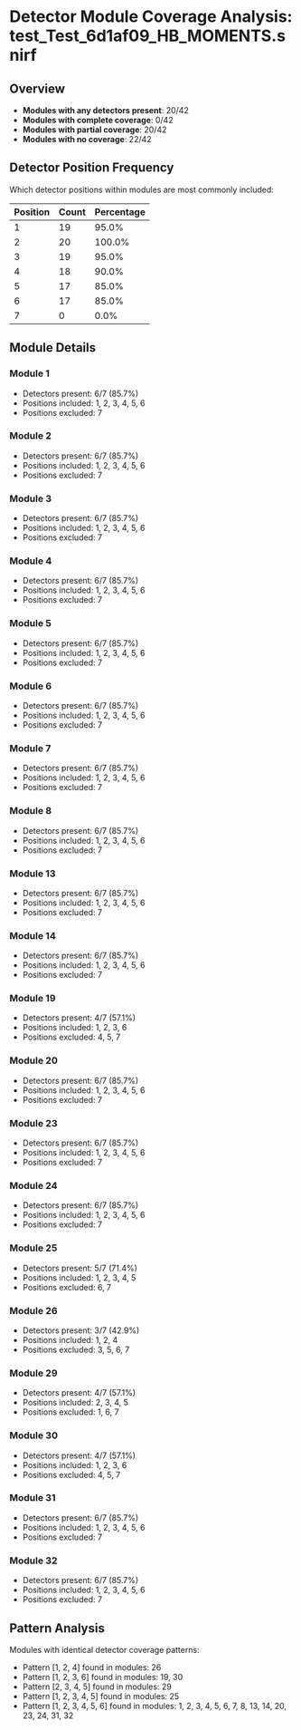 # Detector Module Coverage Analysis: test_Test_6d1af09_HB_MOMENTS.snirf

## Overview

- **Modules with any detectors present**: 20/42
- **Modules with complete coverage**: 0/42
- **Modules with partial coverage**: 20/42
- **Modules with no coverage**: 22/42

## Detector Position Frequency

Which detector positions within modules are most commonly included:

| Position | Count | Percentage |
|----------|-------|------------|
| 1 | 19 | 95.0% |
| 2 | 20 | 100.0% |
| 3 | 19 | 95.0% |
| 4 | 18 | 90.0% |
| 5 | 17 | 85.0% |
| 6 | 17 | 85.0% |
| 7 | 0 | 0.0% |

## Module Details

### Module 1

- Detectors present: 6/7 (85.7%)
- Positions included: 1, 2, 3, 4, 5, 6
- Positions excluded: 7

### Module 2

- Detectors present: 6/7 (85.7%)
- Positions included: 1, 2, 3, 4, 5, 6
- Positions excluded: 7

### Module 3

- Detectors present: 6/7 (85.7%)
- Positions included: 1, 2, 3, 4, 5, 6
- Positions excluded: 7

### Module 4

- Detectors present: 6/7 (85.7%)
- Positions included: 1, 2, 3, 4, 5, 6
- Positions excluded: 7

### Module 5

- Detectors present: 6/7 (85.7%)
- Positions included: 1, 2, 3, 4, 5, 6
- Positions excluded: 7

### Module 6

- Detectors present: 6/7 (85.7%)
- Positions included: 1, 2, 3, 4, 5, 6
- Positions excluded: 7

### Module 7

- Detectors present: 6/7 (85.7%)
- Positions included: 1, 2, 3, 4, 5, 6
- Positions excluded: 7

### Module 8

- Detectors present: 6/7 (85.7%)
- Positions included: 1, 2, 3, 4, 5, 6
- Positions excluded: 7

### Module 13

- Detectors present: 6/7 (85.7%)
- Positions included: 1, 2, 3, 4, 5, 6
- Positions excluded: 7

### Module 14

- Detectors present: 6/7 (85.7%)
- Positions included: 1, 2, 3, 4, 5, 6
- Positions excluded: 7

### Module 19

- Detectors present: 4/7 (57.1%)
- Positions included: 1, 2, 3, 6
- Positions excluded: 4, 5, 7

### Module 20

- Detectors present: 6/7 (85.7%)
- Positions included: 1, 2, 3, 4, 5, 6
- Positions excluded: 7

### Module 23

- Detectors present: 6/7 (85.7%)
- Positions included: 1, 2, 3, 4, 5, 6
- Positions excluded: 7

### Module 24

- Detectors present: 6/7 (85.7%)
- Positions included: 1, 2, 3, 4, 5, 6
- Positions excluded: 7

### Module 25

- Detectors present: 5/7 (71.4%)
- Positions included: 1, 2, 3, 4, 5
- Positions excluded: 6, 7

### Module 26

- Detectors present: 3/7 (42.9%)
- Positions included: 1, 2, 4
- Positions excluded: 3, 5, 6, 7

### Module 29

- Detectors present: 4/7 (57.1%)
- Positions included: 2, 3, 4, 5
- Positions excluded: 1, 6, 7

### Module 30

- Detectors present: 4/7 (57.1%)
- Positions included: 1, 2, 3, 6
- Positions excluded: 4, 5, 7

### Module 31

- Detectors present: 6/7 (85.7%)
- Positions included: 1, 2, 3, 4, 5, 6
- Positions excluded: 7

### Module 32

- Detectors present: 6/7 (85.7%)
- Positions included: 1, 2, 3, 4, 5, 6
- Positions excluded: 7

## Pattern Analysis

Modules with identical detector coverage patterns:

- Pattern [1, 2, 4] found in modules: 26
- Pattern [1, 2, 3, 6] found in modules: 19, 30
- Pattern [2, 3, 4, 5] found in modules: 29
- Pattern [1, 2, 3, 4, 5] found in modules: 25
- Pattern [1, 2, 3, 4, 5, 6] found in modules: 1, 2, 3, 4, 5, 6, 7, 8, 13, 14, 20, 23, 24, 31, 32
